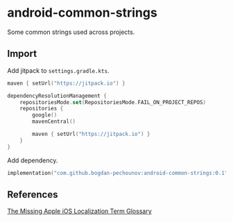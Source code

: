 # android-common-strings

Some common strings used across projects.


## Import
Add jitpack to `settings.gradle.kts`.
```kotlin
maven { setUrl("https://jitpack.io") }
```
```kotlin
dependencyResolutionManagement {
    repositoriesMode.set(RepositoriesMode.FAIL_ON_PROJECT_REPOS)
    repositories {
        google()
        mavenCentral()

        maven { setUrl("https://jitpack.io") }
    }
}
```
Add dependency.
```kotlin
implementation("com.github.bogdan-pechounov:android-common-strings:0.1")
```
## References

[The Missing Apple iOS Localization Term Glossary](https://www.ibabbleon.com/apple-ios-localization-term-glossary.html#request)
